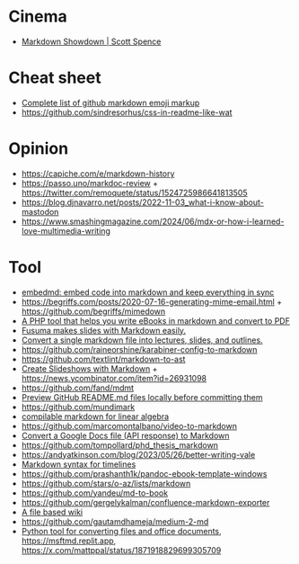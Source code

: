 # Cinema

- [Markdown Showdown | Scott Spence](https://m.youtube.com/playlist?list=PLGi_uHe_v04B4xmHjNV7KTesFbqL7x1Xq)

# Cheat sheet

- [Complete list of github markdown emoji markup](https://gist.github.com/rxaviers/7360908)
- https://github.com/sindresorhus/css-in-readme-like-wat

# Opinion

- https://capiche.com/e/markdown-history
- https://passo.uno/markdoc-review + https://twitter.com/remoquete/status/1524725986641813505
- https://blog.djnavarro.net/posts/2022-11-03_what-i-know-about-mastodon
- https://www.smashingmagazine.com/2024/06/mdx-or-how-i-learned-love-multimedia-writing

# Tool

- [embedmd: embed code into markdown and keep everything in sync](https://github.com/campoy/embedmd)
- https://begriffs.com/posts/2020-07-16-generating-mime-email.html + https://github.com/begriffs/mimedown
- [A PHP tool that helps you write eBooks in markdown and convert to PDF](https://github.com/themsaid/ibis)
- [Fusuma makes slides with Markdown easily.](https://github.com/hiroppy/fusuma)
- [Convert a single markdown file into lectures, slides, and outlines.](https://github.com/bmschmidt/MarkdownLectures)
- https://github.com/raineorshine/karabiner-config-to-markdown
- https://github.com/textlint/markdown-to-ast
- [Create Slideshows with Markdown](https://mark.show) + https://news.ycombinator.com/item?id=26931098
- https://github.com/fand/mdmt
- [Preview GitHub README.md files locally before committing them](https://github.com/joeyespo/grip)
- https://github.com/mundimark
- [compilable markdown for linear algebra](https://github.com/iheartla/iheartla)
- https://github.com/marcomontalbano/video-to-markdown
- [Convert a Google Docs file (API response) to Markdown](https://github.com/AnandChowdhary/docs-markdown)
- https://github.com/tompollard/phd_thesis_markdown
- https://andyatkinson.com/blog/2023/05/26/better-writing-vale
- [Markdown syntax for timelines](https://github.com/mark-when/markwhen)
- https://github.com/prashanth1k/pandoc-ebook-template-windows
- https://github.com/stars/o-az/lists/markdown
- https://github.com/yandeu/md-to-book
- https://github.com/gergelykalman/confluence-markdown-exporter
- [A file based wiki](https://github.com/Linbreux/wikmd)
- https://github.com/gautamdhameja/medium-2-md
- [Python tool for converting files and office documents](https://github.com/microsoft/markitdown), https://msftmd.replit.app, https://x.com/mattppal/status/1871918829699305709
